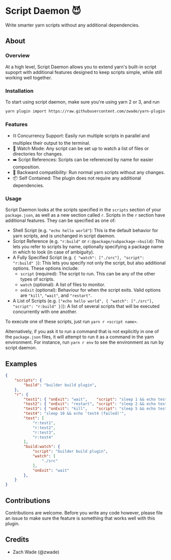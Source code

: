 # Script Daemon 😈

Write smarter yarn scripts without any additional dependencies.

## About

### Overview

At a high level, Script Daemon allows you to extend yarn's built-in script supoprt with additional features designed to keep scripts simple, while still working well together.

### Installation

To start using script daemon, make sure you're using yarn 2 or 3, and run

```bash
yarn plugin import https://raw.githubusercontent.com/zwade/yarn-plugin-script-daemon/master/bundles/%40yarnpkg/plugin-script-daemon.js
```

### Features

- ⛓️ Concurrency Support: Easily run multiple scripts in parallel and multiplex their output to the terminal.
- 👀 Watch Mode: Any script can be set up to watch a list of files or directories for changes.
- ➡️ Script References: Scripts can be referenced by name for easier composition.
- 🤝 Backward compatibility: Run normal yarn scripts without any changes.
- 📦 Self Contained: The plugin does not require any additional dependencies.

### Usage

Script Daemon looks at the scripts specified in the `scripts` section of your `package.json`, as well as a new section called `r`. Scripts in the `r` section have additional features. They can be specified as one of:

- Shell Script (e.g. `"echo hello world"`): This is the default behavior for yarn scripts, and is unchanged in script daemon.
- Script Reference (e.g. `"r:build"` or `r:@package/subpackage->build`): This lets you refer to scripts by name, optionally specifying a package name in which to look (in case of ambiguity).
- A Fully Specified Script (e.g. `{ "watch": ["./src"], "script": "r:build" }`): This lets you specify not only the script, but also additional options. These options include:
  - `script` (required): The script to run. This can be any of the other types of scripts.
  - `watch` (optional): A list of files to monitor.
  - `onExit` (optional): Behaviour for when the script exits. Valid options are `"kill"`, `"wait"`, and `"restart"`.
- A List of Scripts (e.g. `["echo hello world", { "watch": ["./src"], "script": "r:build" }]`): A list of several scripts that will be executed concurrently with one another.

To execute one of these scripts, just run `yarn r <script name>`.

Alternatively, if you ask it to run a command that is not explicitly in one of the `package.json` files, it will attempt to run it as a command in the yarn environment. For instance, run `yarn r env` to see the environment as run by script daemon.

## Examples

```json
{
    "scripts": {
        "build": "builder build plugin",
    },
    "r": {
        "test1": { "onExit": "wait",    "script": "sleep 1 && echo test1" },
        "test2": { "onExit": "restart", "script": "sleep 2 && echo test2" },
        "test3": { "onExit": "kill",    "script": "sleep 5 && echo test3" },
        "test4": "sleep 10 && echo 'test4 (failed)'",
        "test": [
            "r:test1",
            "r:test2",
            "r:test3",
            "r:test4"
        ],
        "build:watch": {
            "script": "builder build plugin",
            "watch": [
                "./src"
            ],
            "onExit": "wait"
        },
    }
}
```

## Contributions

Contributions are welcome. Before you write any code however, please file an issue to make sure the feature is something that works well with this plugin.

## Credits

- Zach Wade (@zwade)